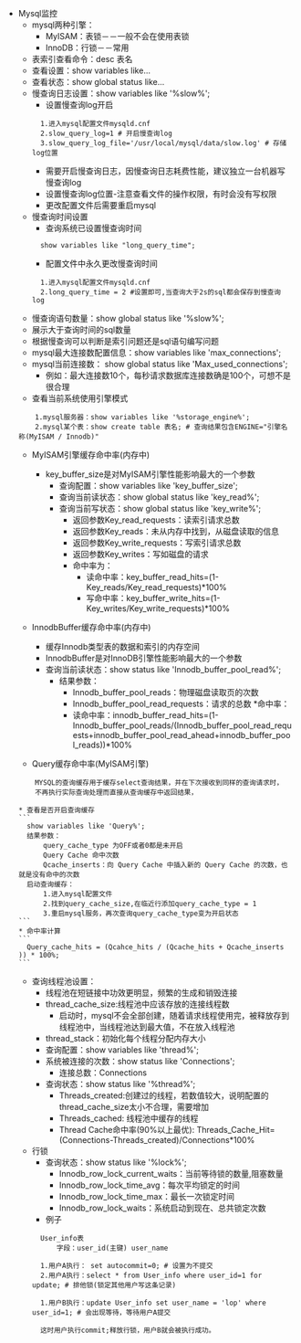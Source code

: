 * Mysql监控
    * mysql两种引擎：
      * MyISAM：表锁－－一般不会在使用表锁
      * InnoDB：行锁－－常用
    * 表索引查看命令：desc 表名
    * 查看设置：show variables like...
    * 查看状态：show global status like...
    * 慢查询日志设置：show variables like '%slow%';
      * 设置慢查询log开启
      ```
        1.进入mysql配置文件mysqld.cnf
        2.slow_query_log=1 # 开启慢查询log
        3.slow_query_log_file='/usr/local/mysql/data/slow.log' # 存储log位置
      ```
      * 需要开启慢查询日志，因慢查询日志耗费性能，建议独立一台机器写慢查询log
      * 设置慢查询log位置-注意查看文件的操作权限，有时会没有写权限
      * 更改配置文件后需要重启mysql
    * 慢查询时间设置
      * 查询系统已设置慢查询时间
      ```
        show variables like "long_query_time";
      ```
      * 配置文件中永久更改慢查询时间
      ```
        1.进入mysql配置文件mysqld.cnf
        2.long_query_time = 2 #设置即可,当查询大于2s的sql都会保存到慢查询log
      ```
    * 慢查询语句数量：show global status like '%slow%';
    * 展示大于查询时间的sql数量
    * 根据慢查询可以判断是索引问题还是sql语句编写问题
    * mysql最大连接数配置信息：show variables like 'max_connections';
    * mysql当前连接数： show global status like 'Max_used_connections';
      * 例如：最大连接数10个，每秒请求数据库连接数确是100个，可想不是很合理
    * 查看当前系统使用引擎模式
    ```
        1.mysql服务器：show variables like '%storage_engine%';
        2.mysql某个表：show create table 表名; # 查询结果包含ENGINE="引擎名称(MyISAM / Innodb)"
    ```
    * MyISAM引擎缓存命中率(内存中)
      * key_buffer_size是对MyISAM引擎性能影响最大的一个参数
        * 查询配置：show variables like 'key_buffer_size';
        * 查询当前读状态：show global status like 'key_read%';
        * 查询当前写状态：show global status like 'key_write%';
          * 返回参数Key_read_requests：读索引请求总数
          * 返回参数Key_reads：未从内存中找到，从磁盘读取的信息
          * 返回参数Key_write_requests：写索引请求总数
          * 返回参数Key_writes：写如磁盘的请求
          * 命中率为：
            * 读命中率：key_buffer_read_hits=(1-Key_reads/Key_read_requests)*100%
            * 写命中率：key_buffer_write_hits=(1-Key_writes/Key_write_requests)*100%
    * InnodbBuffer缓存命中率(内存中)
      * 缓存Innodb类型表的数据和索引的内存空间
      * InnodbBuffer是对InnoDB引擎性能影响最大的一个参数
      * 查询当前读状态：show status like 'Innodb_buffer_pool_read%';
        * 结果参数：
            * Innodb_buffer_pool_reads：物理磁盘读取页的次数
            * Innodb_buffer_pool_read_requests：请求的总数
        *命中率：
          * 读命中率：innodb_buffer_read_hits=(1-Innodb_buffer_pool_reads/(Innodb_buffer_pool_read_requests+innodb_buffer_pool_read_ahead+innodb_buffer_pool_reads))*100%

    * Query缓存命中率(MyISAM引擎)
    ```
        MYSQL的查询缓存用于缓存select查询结果，并在下次接收到同样的查询请求时，
        不再执行实际查询处理而直接从查询缓存中返回结果，
    ```
      * 查看是否开启查询缓存
      ```
        show variables like 'Query%';
        结果参数：
            query_cache_type 为OFF或者0都是未开启
            Query Cache 命中次数
            Qcache_inserts：向 Query Cache 中插入新的 Query Cache 的次数，也就是没有命中的次数
        启动查询缓存：
            1.进入mysql配置文件
            2.找到query_cache_size,在临近行添加query_cache_type = 1
            3.重启mysql服务，再次查询query_cache_type变为开启状态
      ```
      * 命中率计算
      ```
        Query_cache_hits = (Qcahce_hits / (Qcache_hits + Qcache_inserts )) * 100%;
      ```

    * 查询线程池设置：
      * 线程池在短链接中功效更明显，频繁的生成和销毁连接
      * thread_cache_size:线程池中应该存放的连接线程数
        * 启动时，mysql不会全部创建，随着请求线程使用完，被释放存到线程池中，当线程池达到最大值，不在放入线程池
      * thread_stack：初始化每个线程分配内存大小
      * 查询配置：show variables like 'thread%';
      * 系统被连接的次数：show status like 'Connections';
        * 连接总数：Connections
      * 查询状态：show status like '%thread%';
        * Threads_created:创建过的线程，若数值较大，说明配置的thread_cache_size太小不合理，需要增加
        * Threads_cached: 线程池中缓存的线程
        * Thread Cache命中率(90%以上最优): Threads_Cache_Hit=(Connections-Threads_created)/Connections*100%
    * 行锁
      * 查询状态：show status like '%lock%';
        * Innodb_row_lock_current_waits：当前等待锁的数量,阻塞数量
        * Innodb_row_lock_time_avg：每次平均锁定的时间
        * Innodb_row_lock_time_max：最长一次锁定时间
        * Innodb_row_lock_waits：系统启动到现在、总共锁定次数
      * 例子
      ```
        User_info表
            字段：user_id(主键) user_name
      ```
      ```
        1.用户A执行： set autocommit=0; # 设置为不提交
        2.用户A执行：select * from User_info where user_id=1 for update; # 排他锁(锁定其他用户写这条记录)
      ```
      ```
        1.用户B执行：update User_info set user_name = 'lop' where user_id=1; # 会出现等待，等待用户A提交
      ```
      ```
        这时用户执行commit;释放行锁，用户B就会被执行成功。
      ```

